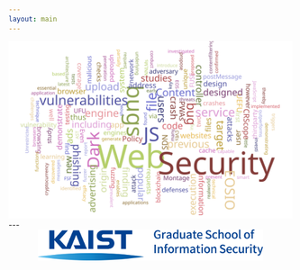 ```yaml
---
layout: main
---
```

<div class="text-center">
<img src="images/main_wordcloud.svg">
</div>
---
<div style="text-align: center">
  <div class="row">
    <div class="col-md-3"></div>
    <div class="col-md-6">
      <a href="https://gsis.kaist.ac.kr/"><img src="images/kaist-gsis.png" style="width:400px;" /></a>
    </div>
    <div class="col-md-3"></div>
  </div>

</div>
